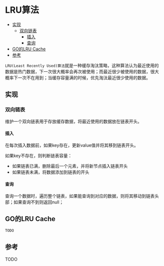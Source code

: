 # LRU算法


<!-- vim-markdown-toc GFM -->

* [实现](#实现)
    - [双向链表](#双向链表)
        + [插入](#插入)
        + [查询](#查询)
* [GO的LRU Cache](#go的lru-cache)
* [参考](#参考)

<!-- vim-markdown-toc -->

`LRU(Least Recently Used)算法`就是一种缓存淘汰策略，这种算法认为最近使用的数据是热门数据，下一次很大概率会再次被使用；而最近很少被使用的数据，很大概率下一次不在用到；当缓存容量满的时候，优先淘汰最近很少使用的数据。



## 实现

### 双向链表

维护一个双向链表用于存放缓存数据，将最近使用的数据放在链表开头。

#### 插入

在每次插入数据前，如果key存在，更新value值并将其移到链表开头。

如果key不存在，则判断链表容量：

- 如果链表已满，删除最后一个元素，并将新节点插入链表开头
- 如果链表未满，将数据添加到链表的开头

#### 查询

查询一个数据时，遍历整个链表，如果能查询到对应的数据，则将其移动到链表头部；如果查询不到则返回null；



## GO的LRU Cache

```go
TODO
```



## 参考

TODO
